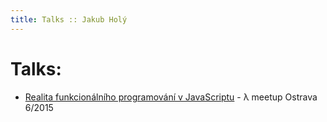 ```yaml
---
title: Talks :: Jakub Holý
---
```

# Talks:

* [Realita funkcionálního programování v JavaScriptu](talk-fp-in-js-2015) - λ meetup Ostrava 6/2015
